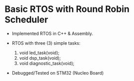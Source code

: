 # Basic RTOS with Round Robin Scheduler

- Implemented RTOS in C++ & Assembly.

- RTOS with three (3) simple tasks:

  1. void led_task(void);
  2. void dsp_task(void);
  3. void diagnostic_task(void);
  
- Debugged/Tested on STM32 (Nucleo Board)
